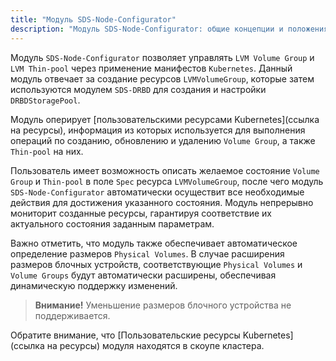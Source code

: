```yaml
---
title: "Модуль SDS-Node-Configurator"
description: "Модуль SDS-Node-Configurator: общие концепции и положения."
---
```

Модуль `SDS-Node-Configurator` позволяет управлять `LVM Volume Group` и `LVM Thin-pool` через применение манифестов `Kubernetes`.
Данный модуль отвечает за создание ресурсов `LVMVolumeGroup`, которые затем используются модулем `SDS-DRBD` для создания и настройки `DRBDStoragePool`.

Модуль оперирует [пользовательскими ресурсами Kubernetes](ссылка на ресурсы), информация из которых используется для выполнения операций по созданию, обновлению и удалению `Volume Group`, а также `Thin-pool` на них.


Пользователь имеет возможность описать желаемое состояние `Volume Group` и `Thin-pool` в поле `Spec` ресурса `LVMVolumeGroup`, после чего модуль `SDS-Node-Configurator` автоматически осуществит все необходимые действия для достижения указанного состояния. Модуль непрерывно мониторит созданные ресурсы, гарантируя соответствие их актуального состояния заданным параметрам.

Важно отметить, что модуль также обеспечивает автоматическое определение размеров `Physical Volumes`. В случае расширения размеров блочных устройств, соответствующие `Physical Volumes` и `Volume Groups` будут автоматически расширены, обеспечивая динамическую поддержку изменений.

> **Внимание!** Уменьшение размеров блочного устройства не поддерживается.

Обратите внимание, что [Пользовательские ресурсы Kubernetes](ссылка на ресурсы) модуля находятся в скоупе кластера.

